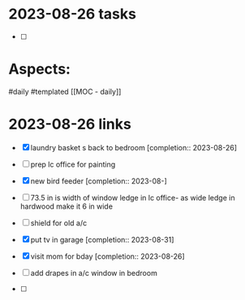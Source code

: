 
# 2023-08-26 tasks

- [ ] 

# Aspects:
#daily #templated
[[MOC - daily]]

# 2023-08-26 links
- [x] laundry basket s back to bedroom  [completion:: 2023-08-26]
- [ ] prep lc office for painting
- [x] new bird feeder  [completion:: 2023-08-]
- [ ] 73.5 in is width of window ledge in lc office- as wide ledge in hardwood make it 6 in wide
- [ ] shield for old a/c

- [x] put tv in garage  [completion:: 2023-08-31]

- [x] visit mom for bday  [completion:: 2023-08-26] 
- [ ] add drapes in a/c window in bedroom
- [ ] 




